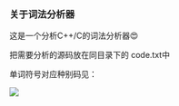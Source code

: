 ### 关于词法分析器

这是一个分析C++/C的词法分析器😍

把需要分析的源码放在同目录下的 code.txt中

单词符号对应种别码见：

![](https://kibo24-1305312055.cos.ap-beijing.myqcloud.com/C10WARED58CMM@FCI3%7BEACO.png)